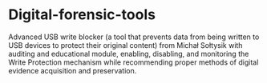 # Digital-forensic-tools
Advanced USB write blocker (a tool that prevents data from being written to USB devices to protect their original content) from Michał Sołtysik with auditing and educational module, enabling, disabling, and monitoring the Write Protection mechanism while recommending proper methods of digital evidence acquisition and preservation.
